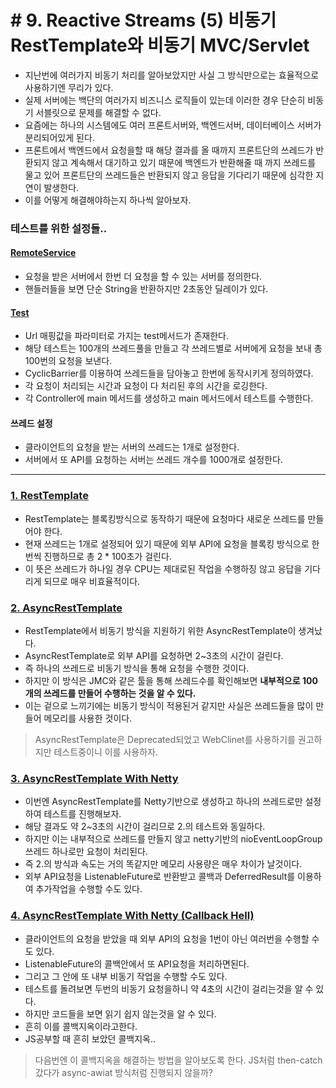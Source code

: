 # \# 9. Reactive Streams (5) 비동기 RestTemplate와 비동기 MVC/Servlet
- 지난번에 여러가지 비동기 처리를 알아보았지만 사실 그 방식만으로는 효율적으로 사용하기엔 무리가 있다.
- 실제 서버에는 백단의 여러가지 비즈니스 로직들이 있는데 이러한 경우 단순히 비동기 서블릿으로 문제를 해결할 수 없다.
- 요즘에는 하나의 시스템에도 여러 프론트서버와, 백엔드서버, 데이터베이스 서버가 분리되어있게 된다.
- 프론트에서 백엔드에서 요청을할 때 해당 결과를 올 때까지 프론트단의 쓰레드가 반환되지 않고 계속해서 대기하고 있기 때문에 백엔드가 반환해줄 때 까지 쓰레드를 물고 있어 프론트단의 쓰레드들은 반환되지 않고 응답을 기다리기 때문에 심각한 지연이 발생한다.
- 이를 어떻게 해결해야하는지 하나씩 알아보자.

### 테스트를 위한 설정들..
#### [RemoteService](RemoteService.java)
- 요청을 받은 서버에서 한번 더 요청을 할 수 있는 서버를 정의한다.
- 핸들러들을 보면 단순 String을 반환하지만 2초동안 딜레이가 있다.

#### [Test](LoadTest.java)
- Url 매핑값을 파라미터로 가지는 test메서드가 존재한다.
- 해당 테스트는 100개의 쓰레드풀을 만들고 각 쓰레드별로 서버에게 요청을 보내 총 100번의 요청을 보낸다.
- CyclicBarrier를 이용하여 쓰레드들을 담아놓고 한번에 동작시키게 정의하였다.
- 각 요청이 처리되는 시간과 요청이 다 처리된 후의 시간을 로깅한다. 
- 각 Controller에 main 메서드를 생성하고 main 메서드에서 테스트를 수행한다.

#### 쓰레드 설정
- 클라이언트의 요청을 받는 서버의 쓰레드는 1개로 설정한다.
- 서버에서 또 API를 요청하는 서버는 쓰레드 개수를 1000개로 설정한다.
---

### [1. RestTemplate](Ex1_1MyController.java)
- RestTemplate는 블록킹방식으로 동작하기 때문에 요청마다 새로운 쓰레드를 만들어야 한다.
- 현재 쓰레드는 1개로 설정되어 있기 때문에 외부 API에 요청을 블록킹 방식으로 한번씩 진행하므로 총 2 * 100초가 걸린다.
- 이 뜻은 쓰레드가 하나일 경우 CPU는 제대로된 작업을 수행하징 않고 응답을 기다리게 되므로 매우 비효율적이다.

### [2. AsyncRestTemplate](Ex2_1MyController.java)
- RestTemplate에서 비동기 방식을 지원하기 위한 AsyncRestTemplate이 생겨났다.
- AsyncRestTemplate로 외부 API를 요청하면 2~3초의 시간이 걸린다.
- 즉 하나의 쓰레드로 비동기 방식을 통해 요청을 수행한 것이다.
- 하지만 이 방식은 JMC와 같은 툴을 통해 쓰레드수를 확인해보면 **내부적으로 100개의 쓰레드를 만들어 수행하는 것을 알 수 있다.**
- 이는 겉으로 느끼기에는 비동기 방식이 적용된거 같지만 사실은 쓰레드들을 많이 만들어 메모리를 사용한 것이다.

> AsyncRestTemplate은 Deprecated되었고 WebClinet를 사용하기를 권고하지만 테스트중이니 이를 사용하자.

### [3. AsyncRestTemplate With Netty](Ex3_1MyController.java)
- 이번엔 AsyncRestTemplate를 Netty기반으로 생성하고 하나의 쓰레드로만 설정하여 테스트를 진행해보자.
- 해당 결과도 약 2~3초의 시간이 걸리므로 2.의 테스트와 동일하다.
- 하지만 이는 내부적으로 쓰레드를 만들지 않고 netty기반의 nioEventLoopGroup쓰레드 하나로만 요청이 처리된다.
- 즉 2.의 방식과 속도는 거의 똑같지만 메모리 사용량은 매우 차이가 날것이다.
- 외부 API요청을 ListenableFuture로 반환받고 콜백과 DeferredResult를 이용하여 추가작업을 수행할 수도 있다.

### [4. AsyncRestTemplate With Netty (Callback Hell)](Ex4_1MyController.java)
- 클라이언트의 요청을 받았을 때 외부 API의 요청을 1번이 아닌 여러번을 수행할 수도 있다.
- ListenableFuture의 콜백안에서 또 API요청을 처리하면된다.
- 그리고 그 안에 또 내부 비동기 작업을 수행할 수도 있다.
- 테스트를 돌려보면 두번의 비동기 요청을하니 약 4초의 시간이 걸리는것을 알 수 있다.
- 하지만 코드들을 보면 읽기 쉽지 않는것을 알 수 있다.
- 흔히 이를 콜백지옥이라고한다. 
- JS공부할 때 흔히 보았던 콜백지옥..

> 다음번엔 이 콜백지옥을 해결하는 방법을 알아보도록 한다. JS처럼 then-catch 갔다가 async-awiat 방식처럼 진행되지 않을까?

